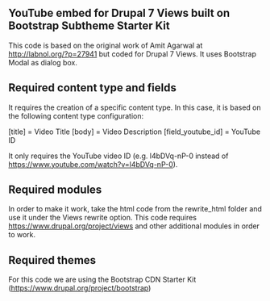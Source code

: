 ## YouTube embed for Drupal 7 Views built on Bootstrap Subtheme Starter Kit

This code is based on the original work of Amit Agarwal at http://labnol.org/?p=27941 but coded for Drupal 7 Views.  It uses Bootstrap Modal as dialog box.

## Required content type and fields 
It requires the creation of a specific content type.  In this case, it is based on the following content type configuration:

[title] = Video Title
[body] = Video Description
[field_youtube_id] = YouTube ID	

It only requires the YouTube video ID (e.g. l4bDVq-nP-0 instead of https://www.youtube.com/watch?v=l4bDVq-nP-0).

## Required modules

In order to make it work, take the html code from the rewrite_html folder and use it under the Views rewrite option.  This code requires https://www.drupal.org/project/views and other additional modules in order to work.

## Required themes

For this code we are using the Bootstrap CDN Starter Kit (https://www.drupal.org/project/bootstrap)